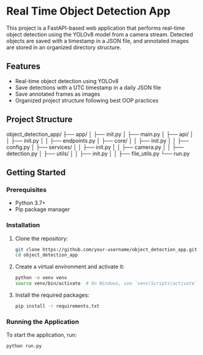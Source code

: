# Real Time Object Detection App

This project is a FastAPI-based web application that performs real-time object detection using the YOLOv8 model from a camera stream. Detected objects are saved with a timestamp in a JSON file, and annotated images are stored in an organized directory structure.

## Features

- Real-time object detection using YOLOv8
- Save detections with a UTC timestamp in a daily JSON file
- Save annotated frames as images
- Organized project structure following best OOP practices

## Project Structure
object_detection_app/
├── app/
│ ├── init.py
│ ├── main.py
│ ├── api/
│ │ ├── init.py
│ │ ├── endpoints.py
│ ├── core/
│ │ ├── init.py
│ │ ├── config.py
│ ├── services/
│ │ ├── init.py
│ │ ├── camera.py
│ │ ├── detection.py
│ ├── utils/
│ │ ├── init.py
│ │ ├── file_utils.py
└── run.py


## Getting Started

### Prerequisites

- Python 3.7+
- Pip package manager

### Installation

1. Clone the repository:

    ```bash
    git clone https://github.com/your-username/object_detection_app.git
    cd object_detection_app
    ```

2. Create a virtual environment and activate it:

    ```bash
    python -m venv venv
    source venv/bin/activate  # On Windows, use `venv\Scripts\activate`
    ```

3. Install the required packages:

    ```bash
    pip install -r requirements.txt
    ```

### Running the Application

To start the application, run:

```bash
python run.py


